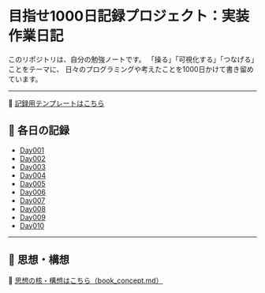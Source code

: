 # 目指せ1000日記録プロジェクト：実装作業日記

このリポジトリは、自分の勉強ノートです。
「操る」「可視化する」「つなげる」ことをテーマに、
日々のプログラミングや考えたことを1000日かけて書き留めています。

---

📌 [記録用テンプレートはこちら](https://github.com/hiro-collab/book/blob/main/1000_days_prompt_script.md)

## 📅 各日の記録

- [Day001](https://github.com/hiro-collab/book/blob/main/days/Day001.md)
- [Day002](https://github.com/hiro-collab/book/blob/main/days/Day002.md)
- [Day003](https://github.com/hiro-collab/book/blob/main/days/Day003.md)
- [Day004](https://github.com/hiro-collab/book/blob/main/days/Day004.md)
- [Day005](https://github.com/hiro-collab/book/blob/main/days/Day005.md)
- [Day006](https://github.com/hiro-collab/book/blob/main/days/Day006.md)
- [Day007](https://github.com/hiro-collab/book/blob/main/days/Day007.md)
- [Day008](https://github.com/hiro-collab/book/blob/main/days/Day008.md)
- [Day009](https://github.com/hiro-collab/book/blob/main/days/Day009.md)
- [Day010](https://github.com/hiro-collab/book/blob/main/days/Day010.md)

---

## 📖 思想・構想

📖 [思想の核・構想はこちら（book_concept.md）](https://github.com/hiro-collab/book/blob/main/book_concept.md)
